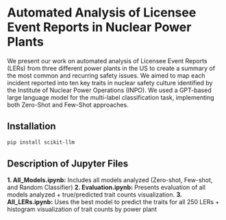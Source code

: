 # Automated Analysis of Licensee Event Reports in Nuclear Power Plants
We present our work on automated analysis of Licensee Event Reports (LERs) from three different power plants in the US to create a summary of the most common and recurring safety issues. We aimed to map each incident reported into ten key traits in nuclear safety culture identified by the Institute of Nuclear Power Operations (INPO). We used a GPT-based large language model for the multi-label classification task, implementing both Zero-Shot and Few-Shot approaches.

## Installation
```bash
pip install scikit-llm
```

## Description of Jupyter Files
**1. All_Models.ipynb:** Includes all models analyzed (Zero-shot, Few-shot, and Random Classifier) 
**2. Evaluation.ipynb:** Presents evaluation of all models analyzed + true/predicted trait counts visualization.
**3. All_LERs.ipynb:** Uses the best model to predict the traits for all 250 LERs + histogram visualization of trait counts by power plant
